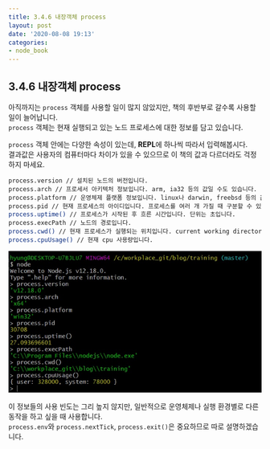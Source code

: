```yaml
---
title: 3.4.6 내장객체 process
layout: post
date: '2020-08-08 19:13'
categories:
- node_book
---
```


## 3.4.6 내장객체 process

아직까지는 `process` 객체를 사용할 일이 많지 않았지만, 책의 후반부로 갈수록 사용할 일이 늘어납니다.  
`process` 객체는 현재 실행되고 있는 노드 프로세스에 대한 정보를 담고 있습니다.  

`process` 객체 안에는 다양한 속성이 있는데, **REPL**에 하나씩 따라서 입력해봅시다.  
결과값은 사용자의 컴퓨터마다 차이가 있을 수 있으므로 이 책의 값과 다르더라도 걱정하지 마세요.

```bash
process.version // 설치된 노드의 버전입니다.
process.arch // 프로세서 아키텍처 정보입니다. arm, ia32 등의 값일 수도 있습니다.
process.platform // 운영체제 플랫폼 정보입니다. linux나 darwin, freebsd 등의 값일 수도 있습니다.
process.pid // 현재 프로세스의 아이디입니다. 프로세스를 여러 개 가질 때 구분할 수 있습니다.
process.uptime() // 프로세스가 시작된 후 흐른 시간입니다. 단위는 초입니다.
process.execPath // 노드의 경로입니다.
process.cwd() // 현재 프로세스가 실행되는 위치입니다. current working directory
process.cpuUsage() // 현재 cpu 사용량입니다.
```

![](/static/img/nodebook/image41.jpg)

이 정보들의 사용 빈도는 그리 높지 않지만, 일반적으로 운영체제나 실행 환경별로 다른 동작을 하고 싶을 때 사용합니다.  
`process.env`와 `process.nextTick`, `process.exit()`은 중요하므로 따로 설명하겠습니다.